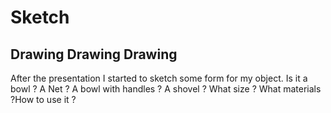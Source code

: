 <h1>Sketch </h1>
<h2>Drawing Drawing Drawing</h2>

 <p>After the presentation I started to sketch some form for my object. Is it a bowl ? A Net ? A bowl with handles ? A shovel ? What size ? What materials ?How to use it ? </p>
